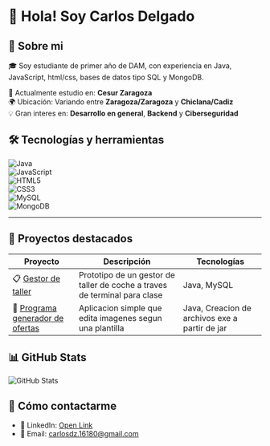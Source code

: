 # 👋 Hola! Soy Carlos Delgado

## 📝 Sobre mi

🎓 Soy estudiante de primer año de DAM, con experiencia en Java, JavaScript, html/css, bases de datos tipo SQL y MongoDB.

💼 Actualmente estudio en: **Cesur Zaragoza**  
🌍 Ubicación: Variando entre **Zaragoza/Zaragoza** y **Chiclana/Cadiz**  
💡 Gran interes en: **Desarrollo en general**, **Backend** y **Ciberseguridad**

## 🛠️ Tecnologías y herramientas

![Java](https://img.shields.io/badge/-Java-black?style=flat-square&logo=openjdk)  
![JavaScript](https://img.shields.io/badge/-JavaScript-black?style=flat-square&logo=javascript)  
![HTML5](https://img.shields.io/badge/-HTML5-black?style=flat-square&logo=html5)  
![CSS3](https://img.shields.io/badge/-CSS3-black?style=flat-square&logo=css3)  
![MySQL](https://img.shields.io/badge/-MySQL-black?style=flat-square&logo=mysql)  
![MongoDB](https://img.shields.io/badge/-MongoDB-black?style=flat-square&logo=mongodb)

---

## 📌 Proyectos destacados

| Proyecto | Descripción | Tecnologías |
|---------|-------------|-------------|
| 📋 [Gestor de taller](https://github.com/CarlosDZ/Programa_Gestion_Taller) | Prototipo de un gestor de taller de coche a traves de terminal para clase | Java, MySQL |
| 🎨 [Programa generador de ofertas](https://github.com/CarlosDZ/Generador_de_ofertas_Belizon) | Aplicacion simple que edita imagenes segun una plantilla | Java, Creacion de archivos exe a partir de jar |



## 📊 GitHub Stats

![GitHub Stats](https://github-readme-stats.vercel.app/api?username=CarlosDZ&show_icons=true&theme=tokyonight)

## 💬 Cómo contactarme

- 💼 LinkedIn: [Open Link](https://www.linkedin.com/in/carlos-delgado-zambrana-211532353/)
- 📧 Email: carlosdz.16180@gmail.com
